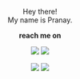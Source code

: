 <p align="center"> Hey there! <br>My name is Pranay.</br></p>
<p align="center"><b>reach me on<b></p>

<p align="center">
    <a href="https://www.instagram.com/zenharuki/" target="_blank"><img src="https://img.shields.io/badge/-Instagram-fbecec?style=plastic&logo=Instagram&logoColor=f3f729b"></a>
    <a href="https://www.linkedin.com/in/pranay23/" target="_blank"><img src="https://img.shields.io/badge/-Linkedin-d9ecf2?style=plastic&logo=Linkedin&logoColor=0e76a8"></a>
</p>
<p align="center">
    <a href="https://open.spotify.com/user/a36jgl5e8znf9q4csh4a9rt98" target="_blank"><img src="https://img.shields.io/badge/-Spotify-cff6cf?style=plastic&logo=Spotify&logoColor=1ED761"></a>
    <a href="https://myanimelist.net/profile/Elcoco_93" target="_blank"><img src="https://img.shields.io/badge/-MyAnimeList-fbecec?style=plastic&logo=Anime&logoColor=f3f729b"></a>
</p>

